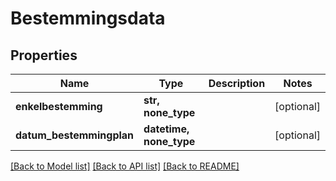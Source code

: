 # Bestemmingsdata


## Properties
Name | Type | Description | Notes
------------ | ------------- | ------------- | -------------
**enkelbestemming** | **str, none_type** |  | [optional] 
**datum_bestemmingplan** | **datetime, none_type** |  | [optional] 

[[Back to Model list]](../README.md#documentation-for-models) [[Back to API list]](../README.md#documentation-for-api-endpoints) [[Back to README]](../README.md)


